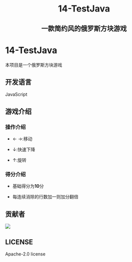 # <center>14-TestJava</center>

## <center>一款简约风的俄罗斯方块游戏</center>

# 14-TestJava
本项目是一个俄罗斯方块游戏
## 开发语言
JavaScript
## 游戏介绍
### 操作介绍
- ← →:移动

- ↓:快速下降

- ↑:旋转
### 得分介绍
 - 基础得分为**10**分

- 每连续消除的行数加一则加分翻倍

## 贡献者
<a href="https://github.com/Bistu-OSSDT-2024/14-TestJava/graphs/contributors">
  <img src="https://contrib.rocks/image?repo=Bistu-OSSDT-2024/14-TestJava" />
</a>

## LICENSE

Apache-2.0 license
